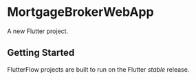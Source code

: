 # MortgageBrokerWebApp

A new Flutter project.

## Getting Started

FlutterFlow projects are built to run on the Flutter _stable_ release.

